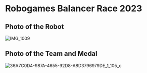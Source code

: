 # Robogames Balancer Race 2023

## Photo of the Robot
![IMG_1009](https://github.com/user-attachments/assets/d4f1b225-b178-47a8-a2d4-afdf689b368c)

## Photo of the Team and Medal
![36A7C0D4-987A-4655-92D8-A8D3796979DE_1_105_c](https://github.com/user-attachments/assets/70772bc3-68df-44f7-9012-787bac7cc05c)


